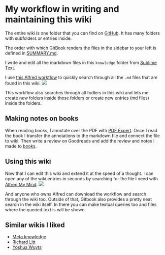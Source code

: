 # My workflow in writing and maintaining this wiki
The entire wiki is one folder that you can find on [GitHub](https://github.com/nikitavoloboev/knowledge). It has many folders with subfolders or entries inside.

The order with which GitBook renders the files in the sidebar to your left is defined in [SUMMARY.md](https://github.com/nikitavoloboev/knowledge/blob/master/SUMMARY.md).

I write and edit all the markdown files in this `knowledge` folder from [Sublime Text](../text-editors/sublime-text.md).

I use [this Alfred workflow](https://github.com/nikitavoloboev/small-workflows/blob/master/personal/Manage%20wiki.alfredworkflow?raw=true) to quickly search through all the `.md` files that are found in this wiki.
![](https://i.imgur.com/cMRiq59.png)

This workflow also searches through all fodlers in this wiki and lets me create new folders inside those folders or create new entries (md files) inside the folders.

## Making notes on books
When reading books, I annotate over the PDF with [PDF Expert](https://pdfexpert.com). Once I read the book I transfer the annotations to the markdown file and connect the file to wiki. Then write a review on Goodreads and add the review and notes I made to [books](../books/books.md).

## Using this wiki
Now that I can edit this wiki and extend it at the speed of a thought. I can open any of the wiki entries in seconds by searching for the file I need with [Alfred My Mind](https://github.com/nikitavoloboev/alfred-my-mind).
![](https://i.imgur.com/nrsr1cK.png)

And anyone who owns Alfred can download the workflow and search through the wiki too. Outside of that, Gitbook also provides a pretty neat search in the wiki itself. In there you can make textual queries too and files where the queried text is will be shown.

## Similar wikis I liked
- [Meta knowledge](https://github.com/RichardLitt/knowledge)
- [Richard Litt](https://github.com/RichardLitt/knowledge)
- [Yoshua Wuyts](https://github.com/yoshuawuyts/knowledge)